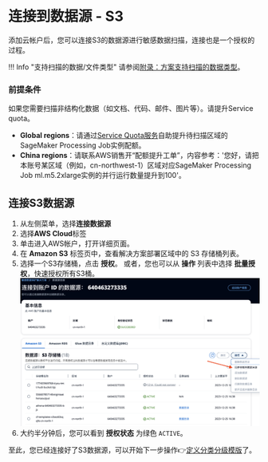 # 连接到数据源 - S3
添加云帐户后，您可以连接S3的数据源进行敏感数据扫描，连接也是一个授权的过程。

!!! Info "支持扫描的数据/文件类型"
    请参阅[附录：方案支持扫描的数据类型](appendix-built-in-supported-datatypes.md)。

### 前提条件
如果您需要扫描非结构化数据（如文档、代码、邮件、图片等）。请提升Service quota。

* **Global regions**：请通过[Service Quota服务](https://console.aws.amazon.com/servicequotas/home)自助提升待扫描区域的SageMaker Processing Job实例配额。
* **China regions**：请联系AWS销售开“配额提升工单”，内容参考：'您好，请把本账号某区域（例如，cn-northwest-1）区域对应SageMaker Processing Job ml.m5.2xlarge实例的并行运行数量提升到100'。

## 连接S3数据源
1. 从左侧菜单，选择**连接数据源** 
2. 选择**AWS Cloud**标签
3. 单击进入AWS帐户，打开详细页面。
4. 在 **Amazon S3** 标签页中，查看解决方案部署区域中的 S3 存储桶列表。
5. 选择一个S3存储桶，点击 **授权**。 或者，您也可以从 **操作** 列表中选择 **批量授权**，快速授权所有S3桶。
![edit-icon](docs/../../images/cn-s3-authorize.png) 
1. 大约半分钟后，您可以看到 **授权状态** 为绿色 `ACTIVE`。

至此，您已经连接好了S3数据源，可以开始下一步操作👉[定义分类分级模版](data-identifiers.md)了。